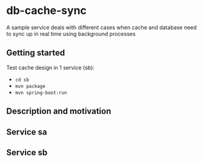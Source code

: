 # db-cache-sync
A sample service deals with different cases when cache and database need to sync up in real time using background processes

## Getting started
Test cache design in 1 service (sb):
- `cd sb`
- `mvn package`
- `mvn spring-boot:run`

## Description and motivation

## Service sa

## Service sb

